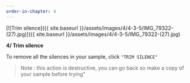 ```yaml
---
order-in-chapter: 4
---
```


[![Trim silence]({{ site.baseurl }}/assets/images/4/4-3-5/IMG_79322-(27).jpg)]({{
site.baseurl }}/assets/images/4/4-3-5/IMG_79322-(27).jpg)

**4/ Trim silence**

To remove all the silences in your sample, click `"TRIM SILENCE"`

> Note : this action is destructive, you can go back so make a copy of your sample before trying"
